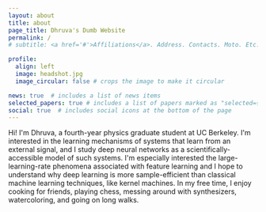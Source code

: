 ```yaml
---
layout: about
title: about
page_title: Dhruva's Dumb Website
permalink: /
# subtitle: <a href='#'>Affiliations</a>. Address. Contacts. Moto. Etc.

profile:
  align: left
  image: headshot.jpg
  image_circular: false # crops the image to make it circular

news: true  # includes a list of news items
selected_papers: true # includes a list of papers marked as "selected={true}"
social: true  # includes social icons at the bottom of the page
---
```


Hi! I'm Dhruva, a fourth-year physics graduate student at UC Berkeley. I'm interested in the learning mechanisms of systems that learn from an external signal, and I study deep neural networks as a scientifically-accessible model of such systems. I'm especially interested the large-learning-rate phenomena associated with feature learning and I hope to understand why deep learning is more sample-efficient than classical machine learning techniques, like kernel machines. In my free time, I enjoy cooking for friends, playing chess, messing around with synthesizers, watercoloring, and going on long walks.